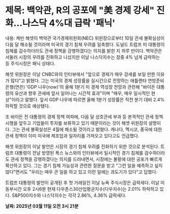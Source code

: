 # **제목: 백악관, R의 공포에 "美 경제 강세" 진화…나스닥 4%대 급락 '패닉'**

  내용: 케빈 해셋이 백악관 국가경제위원회(NEC) 위원장으로부터 10일 관세 불확실성이 다음 달 해소될 것이라며 미국의 경기 침체 우려를 일축했다. 도널드 트럼프 미 대통령이 침체를 감수하더라도 관세 정책을 강행하겠다는 의지를 밝힌 지 하루 만이다. 백악관은 서둘러 시장의 우려를 진화하고 나섰지만 이날 나스닥지수는 장중 4% 넘게 급락하는 등 주식시장은 패닉 상태다.

해셋 위원장은 이날 CNBC와의 인터뷰에서 "앞으로 경제가 매우 강세를 보일 만한 이유가 많다"고 밝혔다. 그는 미국의 경제 성장률을 실시간으로 전망하는 애틀랜타 연방준비은행(연은) 'GDP 나우(now)'의 올해 1분기 미 경제 역성장 전망과 관련해 "바이든 대통령의 유산과 향후 관세에 앞서 일어나는 시간적 효과"이며 "매우, 매우 일시적인 현상"이라고 말했다. 앞서 GDP 나우에 따르면 올해 1분기 성장률은 직전 분기 대비 2.4% 하락할 것으로 예상됐다.

조 바이든 전 대통령의 경제 정책 여파에, 다음 달 상호관세 부과 등 본격적인 관세 정책 시행을 앞두고 기업들이 투자를 보류하고 있기 때문이라는 것이 해셋 위원장의 설명이다. 그는 관세 불확실성은 4월에 해소될 것이라고 밝혔다. 캐나다, 멕시코, 중국에 대한 관세 정책이 이미 미국에 제조업과 일자리를 가져오고 있다고도 언급했다.

해셋 위원장의 이날 발언은 시장의 경기 침체 우려를 진화하기 위한 것으로 분석된다. 트럼프 대통령이 전날 방영된 폭스 뉴스와의 인터뷰에서 일시적인 경기 침체를 감수하더라도 관세 정책을 강행하겠다는 의지를 드러내면서, 시장에는 불황에 대한 공포가 빠르게 확산하고 있다. 그는 경기 침체 가능성과 관련한 질문을 받고 "그런 일을 예측하고 싶지 않다"면서도 "우리는 매우 큰 일을 하고 있고 이런 일에는 과도기가 있다"고 답했다.

트럼프 대통령의 발언이 공개된 후 첫 거래일인 이날 뉴욕 주식시장은 급락세다. 이날 미 동부시간 오후 2시6분 현재 다우존스30산업평균지수(다우지수)는 2.01% 하락하고 있다. S&P500지수와 나스닥지수는 각각 2.86%, 4.36% 급락세다.

  **날짜: 2025년 03월 11일 오전 3시 21분**